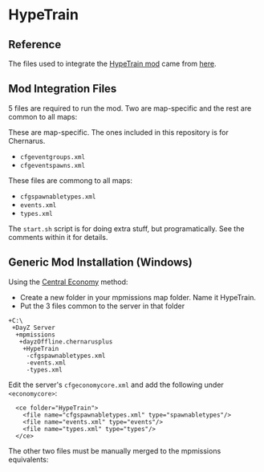 # HypeTrain

## Reference

The files used to integrate the [HypeTrain mod](https://steamcommunity.com/sharedfiles/filedetails/?id=3115714092) came from 
[here](https://steamcommunity.com/workshop/filedetails/discussion/3115714092/4032475029247848861/).

## Mod Integration Files

5 files are required to run the mod. Two are map-specific and the rest are common to all maps:

These are map-specific. The ones included in this repository is for Chernarus.
* `cfgeventgroups.xml`
* `cfgeventspawns.xml`

These files are commong to all maps:

* `cfgspawnabletypes.xml`
* `events.xml`
* `types.xml`

The `start.sh` script is for doing extra stuff, but programatically. See the comments within it for details.

## Generic Mod Installation (Windows)

Using the [Central Economy](https://community.bistudio.com/wiki/DayZ:Central_Economy_mission_files_modding) method:

* Create a new folder in your mpmissions map folder. Name it HypeTrain.
* Put the 3 files common to the server in that folder

```
+C:\
 +DayZ Server
  +mpmissions
   +dayzOffline.chernarusplus
    +HypeTrain
     -cfgspawnabletypes.xml
     -events.xml
     -types.xml
```
Edit the server's `cfgeconomycore.xml` and add the following under `<economycore>`:

```
  <ce folder="HypeTrain">
    <file name="cfgspawnabletypes.xml" type="spawnabletypes"/>
    <file name="events.xml" type="events"/>
    <file name="types.xml" type="types"/>
  </ce>
```

The other two files must be manually merged to the mpmissions equivalents:
